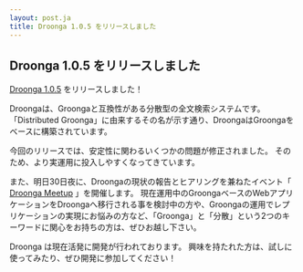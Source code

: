 ```yaml
---
layout: post.ja
title: Droonga 1.0.5 をリリースしました
---
```


Droonga 1.0.5 をリリースしました
--------------------------------

[Droonga 1.0.5](http://droonga.org/news/2014/07/29/release.html)
をリリースしました！

Droongaは、Groongaと互換性がある分散型の全文検索システムです。
「Distributed
Groonga」に由来するその名が示す通り、DroongaはGroongaをベースに構築されています。

今回のリリースでは、安定性に関わるいくつかの問題が修正されました。
そのため、より実運用に投入しやすくなってきています。

また、明日30日夜に、Droongaの現状の報告とヒアリングを兼ねたイベント「
[Droonga Meetup](http://groonga.doorkeeper.jp/events/13291)
」を開催します。
現在運用中のGroongaベースのWebアプリケーションをDroongaへ移行される事を検討中の方や、Groongaの運用でレプリケーションの実現にお悩みの方など、「Groonga」と「分散」という2つのキーワードに関心をお持ちの方は、ぜひお越し下さい。

Droonga は現在活発に開発が行われております。
興味を持たれた方は、試しに使ってみたり、ぜひ開発に参加してください！
